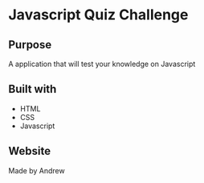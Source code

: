 # Javascript Quiz Challenge

## Purpose
A application that will test your knowledge on Javascript

## Built with
* HTML
* CSS
* Javascript

## Website

Made by Andrew 
